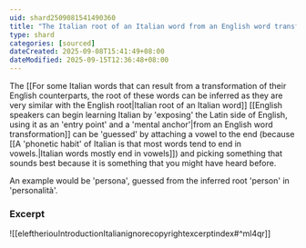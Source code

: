 ```yaml
---
uid: shard2509081541490360
title: "The Italian root of an Italian word from an English word transformation can be 'guessed' by attaching a vowel to the end and picking something that sounds best because it is something that you might have heard before"
type: shard
categories: [sourced]
dateCreated: 2025-09-08T15:41:49+08:00
dateModified: 2025-09-15T12:36:48+08:00
---
```

The [[For some Italian words that can result from a transformation of their English counterparts, the root of these words can be inferred as they are very similar with the English root|Italian root of an Italian word]] [[English speakers can begin learning Italian by 'exposing' the Latin side of English, using it as an 'entry point' and a 'mental anchor'|from an English word transformation]] can be 'guessed' by attaching a vowel to the end (because [[A 'phonetic habit' of Italian is that most words tend to end in vowels.|Italian words mostly end in vowels]]) and picking something that sounds best because it is something that you might have heard before.

An example would be 'persona', guessed from the inferred root 'person' in 'personalità'.
### Excerpt
![[eleftheriouIntroductionItalianignorecopyrightexcerptindex#^ml4qr]]